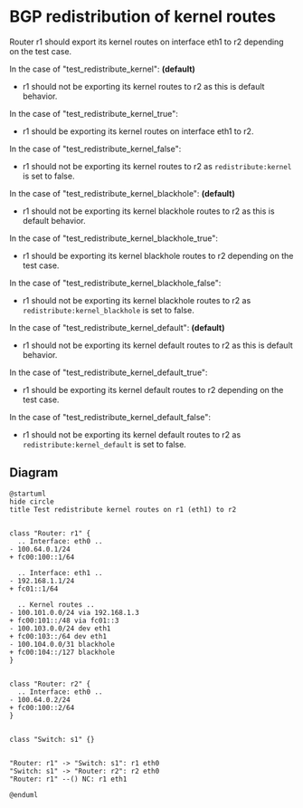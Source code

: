 # BGP redistribution of kernel routes


Router r1 should export its kernel routes on interface eth1 to r2 depending on the test case.


In the case of "test_redistribute_kernel": **(default)**
  - r1 should not be exporting its kernel routes to r2 as this is default behavior.

In the case of "test_redistribute_kernel_true":
  - r1 should be exporting its kernel routes on interface eth1 to r2.

In the case of "test_redistribute_kernel_false":
  - r1 should not be exporting its kernel routes to r2 as `redistribute:kernel` is set to false.

In the case of "test_redistribute_kernel_blackhole": **(default)**
  - r1 should not be exporting its kernel blackhole routes to r2 as this is default behavior.

In the case of "test_redistribute_kernel_blackhole_true":
  - r1 should be exporting its kernel blackhole routes to r2 depending on the test case.

In the case of "test_redistribute_kernel_blackhole_false":
  - r1 should not be exporting its kernel blackhole routes to r2 as `redistribute:kernel_blackhole` is set to false.

In the case of "test_redistribute_kernel_default": **(default)**
  - r1 should not be exporting its kernel default routes to r2 as this is default behavior.

In the case of "test_redistribute_kernel_default_true":
  - r1 should be exporting its kernel default routes to r2 depending on the test case.

In the case of "test_redistribute_kernel_default_false":
  - r1 should not be exporting its kernel default routes to r2 as `redistribute:kernel_default` is set to false.

## Diagram

```plantuml
@startuml
hide circle
title Test redistribute kernel routes on r1 (eth1) to r2


class "Router: r1" {
  .. Interface: eth0 ..
- 100.64.0.1/24
+ fc00:100::1/64

  .. Interface: eth1 ..
- 192.168.1.1/24
+ fc01::1/64

  .. Kernel routes ..
- 100.101.0.0/24 via 192.168.1.3
+ fc00:101::/48 via fc01::3
- 100.103.0.0/24 dev eth1
+ fc00:103::/64 dev eth1
- 100.104.0.0/31 blackhole
+ fc00:104::/127 blackhole
}


class "Router: r2" {
  .. Interface: eth0 ..
- 100.64.0.2/24
+ fc00:100::2/64
}


class "Switch: s1" {}


"Router: r1" -> "Switch: s1": r1 eth0
"Switch: s1" -> "Router: r2": r2 eth0
"Router: r1" --() NC: r1 eth1

@enduml
```
